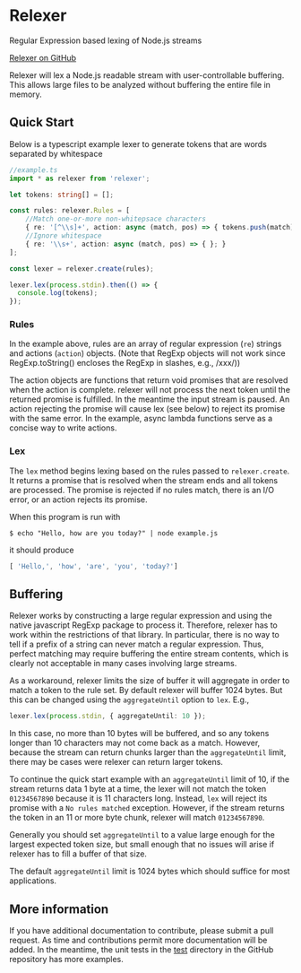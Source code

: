 # Relexer
Regular Expression based lexing of Node.js streams

[Relexer on GitHub](https://github.com/unboundedsystems/relexer)

Relexer will lex a Node.js readable stream with user-controllable
buffering.  This allows large files to be analyzed without buffering
the entire file in memory.

## Quick Start

Below is a typescript example lexer to generate tokens that are words
separated by whitespace

```typescript
//example.ts
import * as relexer from 'relexer';

let tokens: string[] = [];

const rules: relexer.Rules = [
    //Match one-or-more non-whitepsace characters
    { re: '[^\\s]+', action: async (match, pos) => { tokens.push(match); } },  
    //Ignore whitespace
    { re: '\\s+', action: async (match, pos) => { }; } 
];

const lexer = relexer.create(rules);

lexer.lex(process.stdin).then(() => {
  console.log(tokens);
});
```

### Rules

In the example above, rules are an array of regular expression (`re`)
strings and actions (`action`) objects. (Note that RegExp objects will
not work since RegExp.toString() encloses the RegExp in slashes, e.g.,
/xxx/))

The action objects are functions that return void promises that are
resolved when the action is complete.  relexer will not process the next
token until the returned promise is fulfilled.  In the meantime the
input stream is paused.  An action rejecting the promise will cause
lex (see below) to reject its promise with the same error.  In the
example, async lambda functions serve as a concise way to write
actions.

### Lex

The `lex` method begins lexing based on the rules passed to
`relexer.create`.  It returns a promise that is resolved when the
stream ends and all tokens are processed.  The promise is rejected if
no rules match, there is an I/O error, or an action rejects its
promise.

When this program is run with
```shell
$ echo "Hello, how are you today?" | node example.js
```
it should produce
```javascript
[ 'Hello,', 'how', 'are', 'you', 'today?']
```

## Buffering

Relexer works by constructing a large regular expression and using the
native javascript RegExp package to process it.  Therefore, relexer
has to work within the restrictions of that library.  In particular,
there is no way to tell if a prefix of a string can never match a
regular expression.  Thus, perfect matching may require buffering the
entire stream contents, which is clearly not acceptable in many cases
involving large streams.

As a workaround, relexer limits the size of buffer it will aggregate
in order to match a token to the rule set.  By default relexer will
buffer 1024 bytes.  But this can be changed using the `aggregateUntil`
option to `lex`.  E.g.,

```typescript
lexer.lex(process.stdin, { aggregateUntil: 10 });
```

In this case, no more than 10 bytes will be buffered, and
so any tokens longer than 10 characters may not come back as a match.
However, because the stream can return chunks larger than the
`aggregateUntil` limit, there may be cases were relexer can return
larger tokens.

To continue the quick start example with an `aggregateUntil` limit of
10, if the stream returns data 1 byte at a time, the lexer will not
match the token `01234567890` because it is 11 characters long.
Instead, `lex` will reject its promise with a `No rules matched` exception.
However, if the stream returns the token in an 11 or more byte chunk, relexer
will match `01234567890`.

Generally you should set `aggregateUntil` to a value large enough for the
largest expected token size, but small enough that no issues will
arise if relexer has to fill a buffer of that size.

The default `aggregateUntil` limit is 1024 bytes which should suffice
for most applications.

## More information

If you have additional documentation to contribute, please submit a
pull request.  As time and contributions permit more documentation
will be added.  In the meantime, the unit tests in the
[test](http:/github.com/unboundedsystems/relexer/tree/master/test)
directory in the GitHub repository has more examples.

